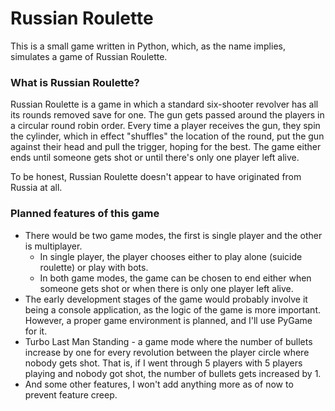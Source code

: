 # Russian Roulette #

This is a small game written in Python, which, as the name implies, simulates a game of Russian Roulette.

### What is Russian Roulette? ###

Russian Roulette is a game in which a standard six-shooter revolver has all its rounds removed save for one. The gun gets passed around the players in a circular round robin order. Every time a player receives the gun, they spin the cylinder, which in effect "shuffles" the location of the round, put the gun against their head and pull the trigger, hoping for the best. The game either ends until someone gets shot or until there's only one player left alive.

To be honest, Russian Roulette doesn't appear to have originated from Russia at all.

### Planned features of this game ###

*   There would be two game modes, the first is single player and the other is multiplayer.
    - In single player, the player chooses either to play alone (suicide roulette) or play with bots.
    - In both game modes, the game can be chosen to end either when someone gets shot or when there is only one player left alive.
*   The early development stages of the game would probably involve it being a console application, as the logic of the game is more important. However, a proper game environment is planned, and I'll use PyGame for it.
*   Turbo Last Man Standing - a game mode where the number of bullets increase by one for every revolution between the player circle where nobody gets shot. That is, if I went through 5 players with 5 players playing and nobody got shot, the number of bullets gets increased by 1.
*   And some other features, I won't add anything more as of now to prevent feature creep.
